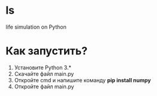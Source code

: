 # ls
life simulation on Python
# Как запустить?
1. Установите Python 3.*
2. Скачайте файл main.py
3. Откройте cmd и напишите команду **pip install numpy**
4. Откройте файл main.py
